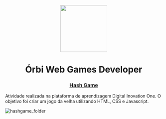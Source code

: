 <div align = "center">
  <img src="https://hermes.digitalinnovation.one/assets/diome/logo.svg" width=150px>
  <h1> Órbi Web Games Developer </h1>
  <h3> <a href="https://gaberibr.github.io/hash_game/">Hash Game</a> </h3>
  </div>
  <p> Atividade realizada na plataforma de aprendizagem Digital Inovation One. O objetivo foi criar um jogo da velha utilizando HTML, CSS e Javascript. </p>

![hashgame_folder](https://user-images.githubusercontent.com/99212007/164936462-fffb2603-3fd7-4da9-bbe3-b655f5dd0d8d.png)
